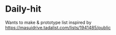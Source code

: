 # Daily-hit
Wants to make &amp; prototype list inspired by https://masuidrive.tadalist.com/lists/1941485/public
